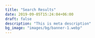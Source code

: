 ```yaml
---
title: "Search Results"
date: 2019-09-05T15:24:04+06:00
draft: false
description: "This is meta description"
bg_image: "images/bg/banner-1.webp"
---
```


